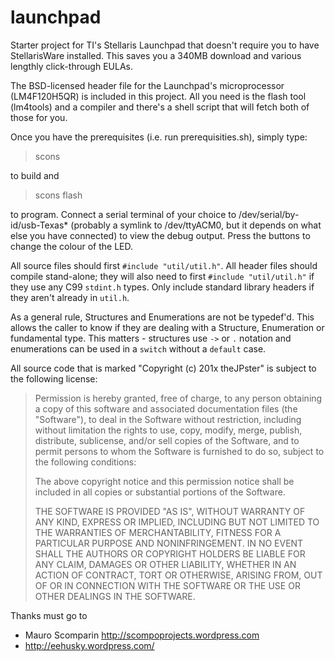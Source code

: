 launchpad
=========

Starter project for TI's Stellaris Launchpad that doesn't require you to have StellarisWare installed. This saves you a 340MB download and various lengthly click-through EULAs.
 
The BSD-licensed header file for the Launchpad's microprocessor (LM4F120H5QR) is included in this project. All you need is the flash tool (lm4tools) and a compiler and there's a shell script that will fetch both of those for you.

Once you have the prerequisites (i.e. run prerequisities.sh), simply type:

> scons

to build and

> scons flash

to program. Connect a serial terminal of your choice to /dev/serial/by-id/usb-Texas* (probably a symlink to /dev/ttyACM0, but it depends on what else you have connected) to view the debug output. Press the buttons to change the colour of the LED.

All source files should first `#include "util/util.h"`. All header files should compile stand-alone; they will also need to first `#include "util/util.h"` if they use any C99 `stdint.h` types. Only include standard library headers if they aren't already in `util.h`.

As a general rule, Structures and Enumerations are not be typedef'd. This allows the caller to know if they are dealing with a Structure, Enumeration or fundamental type. This matters - structures use `->` or `.` notation and enumerations can be used in a `switch` without a `default` case.

All source code that is marked "Copyright (c) 201x theJPster" is subject to the following license:

> Permission is hereby granted, free of charge, to any person obtaining a copy of this software and associated documentation files (the "Software"), to deal in the Software without restriction, including without limitation the rights to use, copy, modify, merge, publish, distribute, sublicense, and/or sell copies of the Software, and to permit persons to whom the Software is furnished to do so, subject to the following conditions:
> 
> The above copyright notice and this permission notice shall be included in all copies or substantial portions of the Software.
> 
> THE SOFTWARE IS PROVIDED "AS IS", WITHOUT WARRANTY OF ANY KIND, EXPRESS OR IMPLIED, INCLUDING BUT NOT LIMITED TO THE WARRANTIES OF MERCHANTABILITY, FITNESS FOR A PARTICULAR PURPOSE AND NONINFRINGEMENT. IN NO EVENT SHALL THE AUTHORS OR COPYRIGHT HOLDERS BE LIABLE FOR ANY CLAIM, DAMAGES OR OTHER LIABILITY, WHETHER IN AN ACTION OF CONTRACT, TORT OR OTHERWISE, ARISING FROM, OUT OF OR IN CONNECTION WITH THE SOFTWARE OR THE USE OR OTHER DEALINGS IN THE SOFTWARE.

Thanks must go to

* Mauro Scomparin <http://scompoprojects.wordpress.com>
* http://eehusky.wordpress.com/
